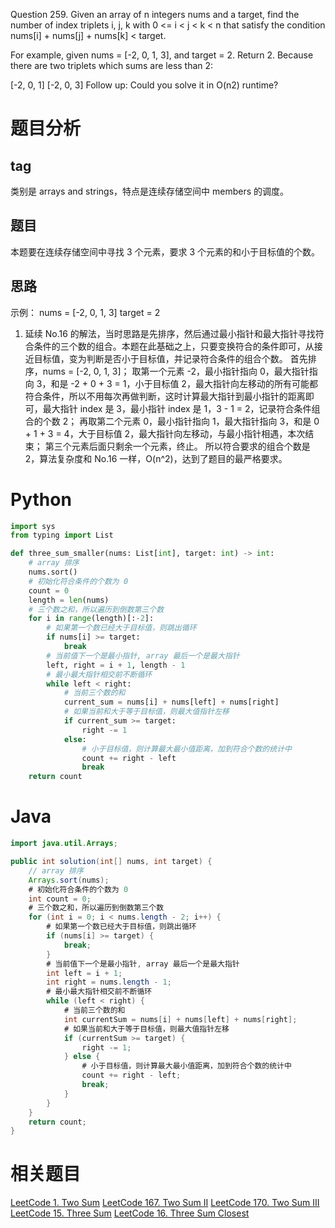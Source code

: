 Question 259.
Given an array of n integers nums and a target, find the number of index triplets i, j, k with 0 <= i < j < k < n that satisfy the condition nums[i] + nums[j] + nums[k] < target.

For example, given nums = [-2, 0, 1, 3], and target = 2.
Return 2. Because there are two triplets which sums are less than 2:

[-2, 0, 1]
[-2, 0, 3]
Follow up:
Could you solve it in O(n2) runtime?

# 题目分析
## tag
类别是 arrays and strings，特点是连续存储空间中 members 的调度。
## 题目
本题要在连续存储空间中寻找 3 个元素，要求 3 个元素的和小于目标值的个数。
## 思路
示例：
nums = [-2, 0, 1, 3]
target = 2
1. 延续 No.16 的解法，当时思路是先排序，然后通过最小指针和最大指针寻找符合条件的三个数的组合。本题在此基础之上，只要变换符合的条件即可，从接近目标值，变为判断是否小于目标值，并记录符合条件的组合个数。
首先排序，nums = [-2, 0, 1, 3]；
取第一个元素 -2，最小指针指向 0，最大指针指向 3，和是 -2 + 0 + 3 = 1，小于目标值 2，最大指针向左移动的所有可能都符合条件，所以不用每次再做判断，这时计算最大指针到最小指针的距离即可，最大指针 index 是 3，最小指针 index 是 1，3 - 1 = 2，记录符合条件组合的个数 2；
再取第二个元素 0，最小指针指向 1，最大指针指向 3，和是 0 + 1 + 3 = 4，大于目标值 2，最大指针向左移动，与最小指针相遇，本次结束；
第三个元素后面只剩余一个元素，终止。
所以符合要求的组合个数是 2，算法复杂度和 No.16 一样，O(n^2)，达到了题目的最严格要求。



# Python
```python
import sys
from typing import List

def three_sum_smaller(nums: List[int], target: int) -> int:
    # array 排序  
    nums.sort()
    # 初始化符合条件的个数为 0
    count = 0
    length = len(nums)
    # 三个数之和，所以遍历到倒数第三个数
    for i in range(length)[:-2]:
        # 如果第一个数已经大于目标值，则跳出循环
        if nums[i] >= target:
            break
        # 当前值下一个是最小指针, array 最后一个是最大指针
        left, right = i + 1, length - 1
        # 最小最大指针相交前不断循环
        while left < right:
            # 当前三个数的和
            current_sum = nums[i] + nums[left] + nums[right]
            # 如果当前和大于等于目标值，则最大值指针左移
            if current_sum >= target:
                right -= 1
            else:
                # 小于目标值，则计算最大最小值距离，加到符合个数的统计中
                count += right - left
                break
    return count
```

# Java
```java
import java.util.Arrays;

public int solution(int[] nums, int target) {
    // array 排序
    Arrays.sort(nums);
    # 初始化符合条件的个数为 0
    int count = 0;
    # 三个数之和，所以遍历到倒数第三个数
    for (int i = 0; i < nums.length - 2; i++) {
        # 如果第一个数已经大于目标值，则跳出循环
        if (nums[i] >= target) {
            break;
        }
        # 当前值下一个是最小指针, array 最后一个是最大指针
        int left = i + 1;
        int right = nums.length - 1;
        # 最小最大指针相交前不断循环
        while (left < right) {
            # 当前三个数的和
            int currentSum = nums[i] + nums[left] + nums[right];
            # 如果当前和大于等于目标值，则最大值指针左移
            if (currentSum >= target) {
                right -= 1;
            } else {
                # 小于目标值，则计算最大最小值距离，加到符合个数的统计中
                count += right - left;
                break;
            }
        }
    }
    return count;
}
```

# 相关题目
[LeetCode 1. Two Sum](https://www.jianshu.com/p/b95a3886a026)
[LeetCode 167. Two Sum II](https://www.jianshu.com/p/283fea3b05de)
[LeetCode 170. Two Sum III](https://www.jianshu.com/p/0dcc73159e59)
[LeetCode 15. Three Sum](https://www.jianshu.com/p/96028e4dd8b6)
[LeetCode 16. Three Sum Closest](https://www.jianshu.com/p/fa288d632ca4)